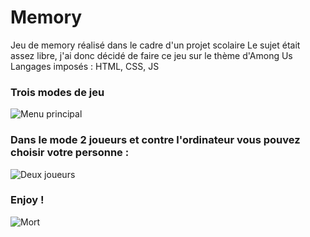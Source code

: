 # Memory
Jeu de memory réalisé dans le cadre d'un projet scolaire
Le sujet était assez libre, j'ai donc décidé de faire ce jeu sur le thème d'Among Us
Langages imposés : HTML, CSS, JS

### Trois modes de jeu
![Menu principal](https://github.com/EnzoNli/Memory-AmongUs/blob/master/jeu.gif?raw=true)

### Dans le mode 2 joueurs et contre l'ordinateur vous pouvez choisir votre personne :
![Deux joueurs](https://github.com/EnzoNli/Memory-AmongUs/blob/master/jeu2.gif?raw=true)

### Enjoy !
![Mort](https://github.com/EnzoNli/Memory-AmongUs/blob/master/jeu3.gif?raw=true)

